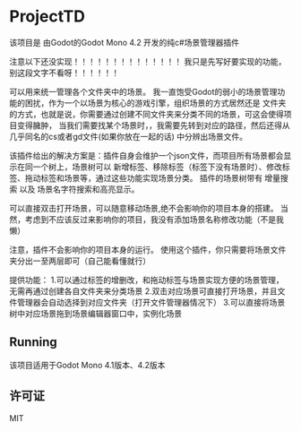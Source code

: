 # ProjectTD

该项目是 由Godot的Godot Mono 4.2 开发的纯c#场景管理器插件

注意以下还没实现！！！！！！！！！！！！！！
我只是先写好要实现的功能，别这段文字不看呀！！！！！！





















可以用来统一管理各个文件夹中的场景。
我一直饱受Godot的弱小的场景管理功能的困扰，作为一个以场景为核心的游戏引擎，组织场景的方式居然还是
文件夹的方式，也就是说，你需要通过创建不同文件夹来分类不同的场景，可这会使得项目变得臃肿，
当我们需要找某个场景时，，我需要先转到对应的路径，然后还得从几乎同名的cs或者gd文件(如果你放在一起的话)
中分辨出场景文件。

该插件给出的解决方案是：插件自身会维护一个json文件，而项目所有场景都会显示在同一个树上，场景树可以
新增标签、移除标签（标签下没有场景时）、修改标签、拖动标签和场景等，通过这些功能实现场景分类。
插件的场景树带有 增量搜索 以及 场景名字符搜索和高亮显示。

可以直接双击打开场景，可以随意移动场景,绝不会影响你的项目本身的搭建。
当然，考虑到不应该反过来影响你的项目，我没有添加场景名称修改功能（不是我懒）

注意，插件不会影响你的项目本身的运行。
使用这个插件，你只需要将场景文件夹分出一至两层即可（自己能看懂就行）

提供功能：
1.可以通过标签的增删改，和拖动标签与场景实现方便的场景管理，
无需再通过创建各自文件夹来分类场景
2.双击对应场景可直接打开场景，并且文件管理器会自动选择到对应文件夹（打开文件管理器情况下）
3.可以直接将场景树中对应场景拖到场景编辑器窗口中，实例化场景

## Running

该项目适用于Godot Mono 4.1版本、4.2版本

## 许可证

MIT
